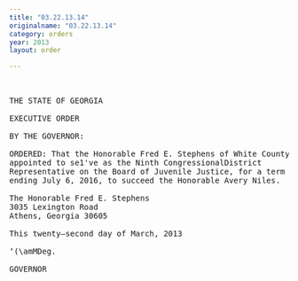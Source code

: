 ```yaml
---
title: "03.22.13.14"
originalname: "03.22.13.14"
category: orders
year: 2013
layout: order

---
```

<pre>
 

THE STATE OF GEORGIA

EXECUTIVE ORDER

BY THE GOVERNOR:

ORDERED: That the Honorable Fred E. Stephens of White County, Georgia, is
appointed to se1've as the Ninth CongressionalDistrict
Representative on the Board of Juvenile Justice, for a term of office
ending July 6, 2016, to succeed the Honorable Avery Niles.

The Honorable Fred E. Stephens
3035 Lexington Road
Athens, Georgia 30605

This twenty—second day of March, 2013

‘(\amMDeg.

GOVERNOR

</pre>
